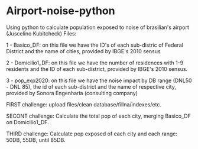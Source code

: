 # Airport-noise-python
Using python to calculate population exposed to noise of brasilian's airport (Juscelino Kubitcheck)
Files: 

1 - Basico_DF: on this file we have the ID's of each sub-distric of Federal District and the name of cities, provided by IBGE's 2010 sensus

2 - Domicilio1_DF: on this file we have the number of residences with 1-9 residents and the ID of each sub-district, provided by IBGE's 2010 sensus.

3 - pop_exp2020: on this file we have the noise impact by DB range (DNL50 - DNL 85), the id of each sub-district and the name of respective city, provided by Sonora Engenharia (consulting company)

FIRST challenge: upload files/clean database/fillna/indexes/etc.

SECONT challenge: Calculate the total pop of each city, merging Basico_DF on Domicilio1_DF.

THIRD challenge: Calculate pop exposed of each city and each range: 50DB, 55DB, until 85DB.
